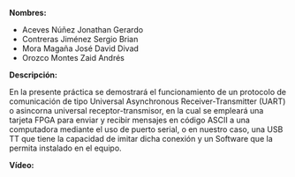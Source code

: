 __Nombres:__ 
- Aceves Núñez Jonathan Gerardo
- Contreras Jiménez Sergio Brian
- Mora Magaña José David Divad
- Orozco Montes Zaid Andrés

__Descripción:__

En la presente práctica se demostrará el funcionamiento de un protocolo de comunicación de tipo Universal Asynchronous Receiver-Transmitter
(UART) o asincorna universal receptor-transmisor, en la cual se empleará una tarjeta FPGA para enviar y recibir mensajes en código ASCII
a una computadora mediante el uso de puerto serial, o en nuestro caso, una USB TT que tiene la capacidad de imitar dicha conexión y un 
Software que la permita instalado en el equipo.


__Vídeo:__
